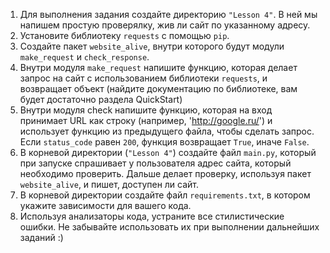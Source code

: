1. Для выполнения задания создайте директорию `"Lesson 4"`. В ней мы напишем простую проверялку, жив ли сайт по указанному адресу.
2. Установите библиотеку `requests` с помощью `pip`. 
3. Создайте пакет `website_alive`, внутри которого будут модули `make_request` и `check_response`.
4. Внутри модуля `make_request` напишите функцию, которая делает запрос на сайт с использованием библиотеки `requests`, и возвращает объект (найдите документацию по библиотеке, вам будет достаточно раздела QuickStart)
5. Внутри модуля check напишите функцию, которая на вход принимает URL как строку (например, 'http://google.ru/') и использует функцию из предыдущего файла, чтобы сделать запрос. Если `status_code` равен `200`, функция возвращает `True`, иначе `False`.
6. В корневой директории (`"Lesson 4"`) создайте файл `main.py`, который при запуске спрашивает у пользователя адрес сайта, который необходимо проверить. Дальше делает проверку, используя пакет `website_alive`, и пишет, доступен ли сайт.
7. В корневой директории создайте файл `requirements.txt`, в котором укажите зависимости для вашего кода.
8. Используя анализаторы кода, устраните все стилистические ошибки. Не забывайте использовать их при выполнении дальнейших заданий :)